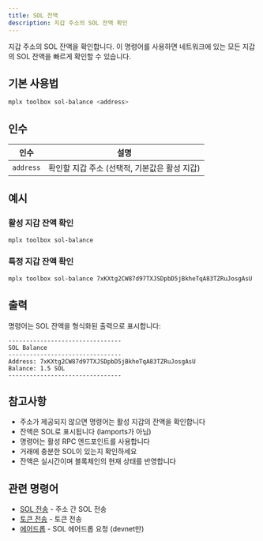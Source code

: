 ```yaml
---
title: SOL 잔액
description: 지갑 주소의 SOL 잔액 확인
---
```


지갑 주소의 SOL 잔액을 확인합니다. 이 명령어를 사용하면 네트워크에 있는 모든 지갑의 SOL 잔액을 빠르게 확인할 수 있습니다.

## 기본 사용법

```bash
mplx toolbox sol-balance <address>
```

## 인수

| 인수 | 설명 |
|----------|-------------|
| `address` | 확인할 지갑 주소 (선택적, 기본값은 활성 지갑) |

## 예시

### 활성 지갑 잔액 확인

```bash
mplx toolbox sol-balance
```

### 특정 지갑 잔액 확인

```bash
mplx toolbox sol-balance 7xKXtg2CW87d97TXJSDpbD5jBkheTqA83TZRuJosgAsU
```

## 출력

명령어는 SOL 잔액을 형식화된 출력으로 표시합니다:

```
--------------------------------
SOL Balance
--------------------------------
Address: 7xKXtg2CW87d97TXJSDpbD5jBkheTqA83TZRuJosgAsU
Balance: 1.5 SOL
--------------------------------
```

## 참고사항

- 주소가 제공되지 않으면 명령어는 활성 지갑의 잔액을 확인합니다
- 잔액은 SOL로 표시됩니다 (lamports가 아님)
- 명령어는 활성 RPC 엔드포인트를 사용합니다
- 거래에 충분한 SOL이 있는지 확인하세요
- 잔액은 실시간이며 블록체인의 현재 상태를 반영합니다

## 관련 명령어

- [SOL 전송](/cli/toolbox/sol-transfer) - 주소 간 SOL 전송
- [토큰 전송](/cli/toolbox/token-transfer) - 토큰 전송
- [에어드롭](/cli/toolbox/sol-airdrop) - SOL 에어드롭 요청 (devnet만)